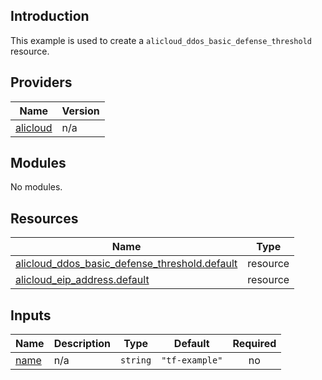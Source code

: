 ## Introduction

This example is used to create a `alicloud_ddos_basic_defense_threshold` resource.

<!-- BEGIN_TF_DOCS -->
## Providers

| Name | Version |
|------|---------|
| <a name="provider_alicloud"></a> [alicloud](#provider\_alicloud) | n/a |

## Modules

No modules.

## Resources

| Name | Type |
|------|------|
| [alicloud_ddos_basic_defense_threshold.default](https://registry.terraform.io/providers/aliyun/alicloud/latest/docs/resources/ddos_basic_defense_threshold) | resource |
| [alicloud_eip_address.default](https://registry.terraform.io/providers/aliyun/alicloud/latest/docs/resources/eip_address) | resource |

## Inputs

| Name | Description | Type | Default | Required |
|------|-------------|------|---------|:--------:|
| <a name="input_name"></a> [name](#input\_name) | n/a | `string` | `"tf-example"` | no |
<!-- END_TF_DOCS -->    